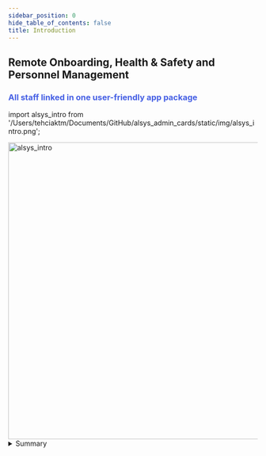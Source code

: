 ```yaml
---
sidebar_position: 0
hide_table_of_contents: false
title: Introduction
---
```


<summary>
<h2>Remote Onboarding,
 Health & Safety and
 Personnel Management</h2>

<h3><font color="#455fe4">All staff linked in one user-friendly app package</font></h3>

import alsys_intro from '/Users/tehciaktm/Documents/GitHub/alsys_admin_cards/static/img/alsys_intro.png';

<img src={alsys_intro} alt="alsys_intro" width="600"/>
</summary>

<details>
    <summary>Summary</summary>
        <h3>1. Onboarding and Communication App</h3>
            <div>Watch video induction and answer video-based questions</div>
            <div>Complete health & safety questionnaires</div>
            <div>Access updates sent by admins</div>
            <div>*Access work permits and reports created by admins</div>
            <div>*Report in real-time accidents and incidents</div>
            <div>*Share wellbeing tips and campaigns</div><br/>
        <h3>2. Personnel Management App</h3>
            <div>Edit the onboarding process (health & induction)</div>
            <div>*Add and distribute workers in teams and on sites</div>
            <div>Send important updates (through toolbox talks, trainings and messages)</div>
            <div>*Create and send work permits and reports</div><br/>
    <details>
        <summary>Disclaimer</summary>
            <div>* Under development</div>
    </details>
</details>


